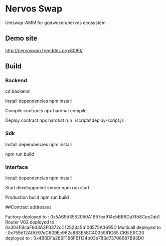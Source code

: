 # Nervos Swap
Uniswap-AMM for godwoken/nervos ecosystem.

## Demo site

http://nervoswap.freeddns.org:8080/

## Build

### Backend

cd backend

Install dependencies
npm install

Compile contracts
npx hardhat compile

Deploy contract
npx hardhat run .\scripts\deploy-script.js

### Sdk

Install dependencies
npm install

npm run build

### Interface

Install dependencies
npm install

Start developpment server
npm run start

Production build
npm run build

##Contract addresses

Factory deployed to : 0x5A69d3552050A1B57ea914cbBB6Da3fb8Cee2ab1
Router V02 deployed to :  0x304FBcaF6d3A3F0372cC1252345a10d575A3695D
Multicall deployed to : 0x759d12AfAE97eC609Ec962a883E58C4005981C65
CKB ERC20 deployed to : 0x4B6DFa286F196F61134b03e783d73708687B93D0

